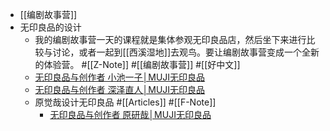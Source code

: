 - [[编剧故事营]]
- 无印良品的设计
    - 我的编剧故事营一天的课程就是集体参观无印良品店，然后坐下来进行比较与讨论，或者一起到[[西溪湿地]]去观鸟。要让编剧故事营变成一个全新的体验营。 #[[Z-Note]] #[[编剧故事营]] #[[好中文]]
    - [无印良品与创作者 小池一子│MUJI无印良品](https://www.muji.com/hk/flagship/huaihai755/archive/koike.html)
    - [无印良品与创作者 深泽直人│MUJI无印良品](https://www.muji.com/hk/flagship/huaihai755/archive/fukazawa.html) 
    - 原觉哉设计无印良品 #[[Articles]] #[[F-Note]]
        - [无印良品与创作者 原研哉│MUJI无印良品](https://www.muji.com/hk/flagship/huaihai755/archive/hara.html)
